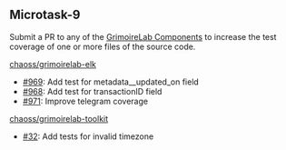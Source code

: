 ## Microtask-9

Submit a PR to any of the [GrimoireLab Components](https://github.com/chaoss/grimoirelab#grimoirelab-components) to increase the test coverage of one or more files of the source code.

[chaoss/grimoirelab-elk](https://github.com/chaoss/grimoirelab-elk)

- [#969](https://github.com/chaoss/grimoirelab-elk/pull/969): Add test for metadata\_\_updated_on field
- [#968](https://github.com/chaoss/grimoirelab-elk/pull/968): Add test for transactionID field
- [#971](https://github.com/chaoss/grimoirelab-elk/pull/971): Improve telegram coverage

[chaoss/grimoirelab-toolkit](https://github.com/chaoss/grimoirelab-toolkit)

- [#32](https://github.com/chaoss/grimoirelab-toolkit/pull/35): Add tests for invalid timezone
